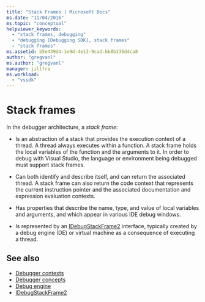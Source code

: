 ```yaml
---
title: "Stack Frames | Microsoft Docs"
ms.date: "11/04/2016"
ms.topic: "conceptual"
helpviewer_keywords:
  - "stack frames, debugging"
  - "debugging [Debugging SDK], stack frames"
  - "stack frames"
ms.assetid: b5e439d4-1e9d-4e13-9cad-bb8b136d4ca8
author: "gregvanl"
ms.author: "gregvanl"
manager: jillfra
ms.workload:
  - "vssdk"
---
```

# Stack frames
In the debugger architecture, a *stack frame*:

-   Is an abstraction of a stack that provides the execution context of a thread. A thread always executes within a function. A stack frame holds the local variables of the function and the arguments to it. In order to debug with Visual Studio, the language or environment being debugged must support stack frames.

-   Can both identify and describe itself, and can return the associated thread. A stack frame can also return the code context that represents the current instruction pointer and the associated documentation and expression evaluation contexts.

-   Has properties that describe the name, type, and value of local variables and arguments, and which appear in various IDE debug windows.

-   Is represented by an [IDebugStackFrame2](../../extensibility/debugger/reference/idebugstackframe2.md) interface, typically created by a debug engine (DE) or virtual machine as a consequence of executing a thread.

## See also
- [Debugger contexts](../../extensibility/debugger/debugger-contexts.md)
- [Debugger concepts](../../extensibility/debugger/debugger-concepts.md)
- [Debug engine](../../extensibility/debugger/debug-engine.md)
- [IDebugStackFrame2](../../extensibility/debugger/reference/idebugstackframe2.md)